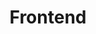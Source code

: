 ---
layout: list
category: dev
title: Frontend
description: >
  React 개발에 필요한 상태 관리, 컴포넌트 설계, 훅(Hooks), 리액트 라우터 등의 핵심 내용을 정리합니다.
---
